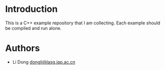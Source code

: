 Introduction
============

This is a C++ example repository that I am collecting. Each example should be compiled and run alone.

Authors
=======

- Li Dong <dongli@lasg.iap.ac.cn>
